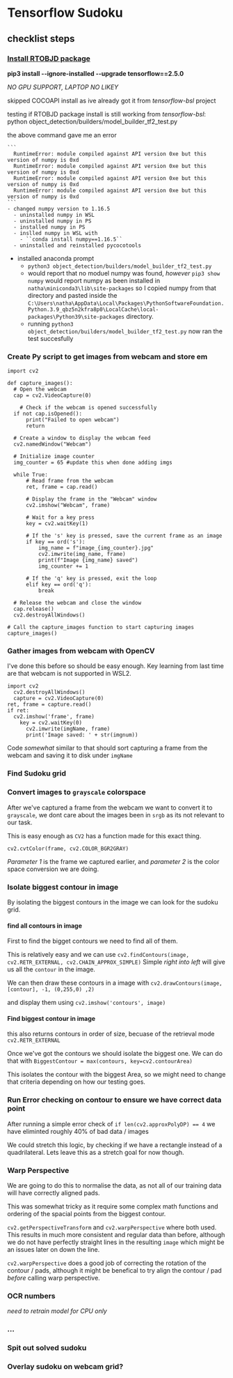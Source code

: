 # Tensorflow Sudoku

## checklist steps

### [Install RTOBJD package](https://tensorflow-object-detection-api-tutorial.readthedocs.io/en/latest/install.html)
  **pip3 install --ignore-installed --upgrade tensorflow==2.5.0**

  *NO GPU SUPPORT, LAPTOP NO LIKEY*

  skipped COCOAPI install as ive already got it from *tensorflow-bsl* project

  testing if RTOBJD package install is still working from *tensorflow-bsl*:
    python object_detection/builders/model_builder_tf2_test.py

  the above command gave me an error

    ``` 
      RuntimeError: module compiled against API version 0xe but this version of numpy is 0xd
      RuntimeError: module compiled against API version 0xe but this version of numpy is 0xd
      RuntimeError: module compiled against API version 0xe but this version of numpy is 0xd
      RuntimeError: module compiled against API version 0xe but this version of numpy is 0xd
    ```
    - changed numpy version to 1.16.5
      - uninstalled numpy in WSL 
      - uninstalled numpy in PS
      - installed numpy in PS
      - inslled numpy in WSL with 
        - ``conda install numpy==1.16.5``
      - uninstalled and reinstalled pycocotools
  - installed anaconda prompt
    - ``python3 object_detection/builders/model_builder_tf2_test.py`` 
    - would report that no moduel numpy was found, *however* ``pip3 show numpy`` would report numpy as been installed in ``natha\miniconda3\lib\site-packages`` so I copied numpy from that directory and pasted inside the ``C:\Users\natha\AppData\Local\Packages\PythonSoftwareFoundation.Python.3.9_qbz5n2kfra8p0\LocalCache\local-packages\Python39\site-packages`` directory.
    - running ``python3 object_detection/builders/model_builder_tf2_test.py`` now ran the test succesfully
  



### Create Py script to get images from webcam and store em 
  
  ```
  import cv2

  def capture_images():
    # Open the webcam
    cap = cv2.VideoCapture(0)

      # Check if the webcam is opened successfully
    if not cap.isOpened():
        print("Failed to open webcam")
        return

    # Create a window to display the webcam feed
    cv2.namedWindow("Webcam")

    # Initialize image counter
    img_counter = 65 #update this when done adding imgs

    while True:
        # Read frame from the webcam
        ret, frame = cap.read()

        # Display the frame in the "Webcam" window
        cv2.imshow("Webcam", frame)

        # Wait for a key press
        key = cv2.waitKey(1)

        # If the 's' key is pressed, save the current frame as an image
        if key == ord('s'):
            img_name = f"image_{img_counter}.jpg"
            cv2.imwrite(img_name, frame)
            print(f"Image {img_name} saved")
            img_counter += 1

        # If the 'q' key is pressed, exit the loop
        elif key == ord('q'):
            break

    # Release the webcam and close the window
    cap.release()
    cv2.destroyAllWindows()

  # Call the capture_images function to start capturing images
  capture_images()
  ```
### Gather images from webcam with OpenCV

  I've done this before so should be easy enough. Key learning from last time are that webcam is not supported in WSL2. 

  ```
  import cv2 
    cv2.destroyAllWindows()
    capture = cv2.VideoCapture(0)
  ret, frame = capture.read()
  if ret:
    cv2.imshow('frame', frame)
      key = cv2.waitKey(0)
        cv2.imwrite(imgName, frame)
        print('Image saved: ' + str(imgnum))
  ```
    
  Code *somewhat* similar to that should sort capturing a frame from the webcam and saving it to disk under ``imgName`` 

### Find Sudoku grid 
  

### Convert images to ``grayscale`` colorspace
  After we've captured a frame from the webcam we want to convert it to ``grayscale``, we dont care about the images been in ``srgb`` as its not relevant to our task. 

  This is easy enough as ``CV2`` has a function made for this exact thing. 

  ```
  cv2.cvtColor(frame, cv2.COLOR_BGR2GRAY)
  ```
  *Parameter 1* is the frame we captured earlier, and *parameter 2* is the color space conversion we are doing. 

### Isolate biggest contour in image
  By isolating the biggest contours in the image we can look for the sudoku grid. 

  #### find all contours in image 
  First to find the bigget contours we need to find all of them. 

  This is relatively easy and we can use 
  ``cv2.findContours(image, cv2.RETR_EXTERNAL, cv2.CHAIN_APPROX_SIMPLE)`` Simple *right into left* will give us all the ``contour`` in the image. 

  We can then draw these contours in a image with ``cv2.drawContours(image, [contour], -1, (0,255,0) ,2)`` 

  and display them using ``cv2.imshow('contours', image)``


  #### Find biggest contour in image
  this also returns contours in order of size, becuase of the retrieval mode ``cv2.RETR_EXTERNAL``

  Once we've got the contours we should isolate the biggest one. We can do that with ``BiggestContour = max(contours, key=cv2.contourArea)``

  This isolates the contour with the biggest Area, so we might need to change that criteria depending on how our testing goes. 


### Run Error checking on contour to ensure we have correct data point
 After running a simple error check of ``if len(cv2.approxPolyDP) == 4`` we have eliminted roughly 40% of bad data / images

 We could stretch this logic, by checking if we have a rectangle instead of a quadrilateral. Lets leave this as a stretch goal for now though. 
   
   
    


### Warp Perspective
  We are going to do this to normalise the data, as not all of our training data will have correctly aligned pads. 

  This was somewhat tricky as it require some complex math functions and ordering of the spacial points from the biggest contour. 

  ``cv2.getPerspectiveTransform`` and ``cv2.warpPerspective`` where both used. This results in much more consistent and regular data than before, although we do not have perfectly straight lines in the resulting ``image`` which might be an issues later on down the line. 

  ``cv2.warpPerspective`` does a good job of correcting the rotation of the contour / pads, although it might be benefical to try align the contour / pad *before* calling warp perspective. 

### OCR numbers

*need to retrain model for CPU only*


### ...


### Spit out solved sudoku


### Overlay sudoku on webcam grid? 